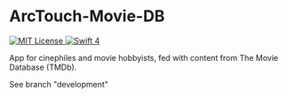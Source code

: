 # ArcTouch-Movie-DB

<p align="left">
    <a href="LICENSE">
        <img src="http://img.shields.io/badge/license-MIT-brightgreen.svg" alt="MIT License">
    </a>
    <a href="https://swift.org">
        <img src="http://img.shields.io/badge/swift-4-brightgreen.svg" alt="Swift 4">
    </a>
    <br>
</p>


App for cinephiles and movie hobbyists, fed with content from The Movie Database (TMDb).

See branch "development"
